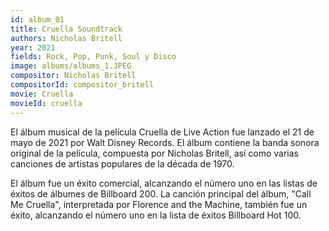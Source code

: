 ```yaml
---
id: album_01
title: Cruella Soundtrack
authors: Nicholas Britell
year: 2021
fields: Rock, Pop, Punk, Soul y Disco
image: albums/albums_1.JPEG
compositor: Nicholas Britell
compositorId: compositor_britell
movie: Cruella
movieId: cruella
---
```

El álbum musical de la película Cruella de Live Action fue lanzado el 21 de mayo de 2021 por Walt Disney Records. El álbum contiene la banda sonora original de la película, compuesta por Nicholas Britell, así como varias canciones de artistas populares de la década de 1970.

El álbum fue un éxito comercial, alcanzando el número uno en las listas de éxitos de álbumes de Billboard 200. La canción principal del álbum, "Call Me Cruella", interpretada por Florence and the Machine, también fue un éxito, alcanzando el número uno en la lista de éxitos Billboard Hot 100.
